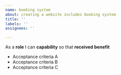 ```yaml
---
name: booking system
about: creating a website includes booking system
title: ''
labels: ''
assignees: ''

---
```


As a **role** I can **capability** so that **received benefit**

- Acceptance criteria A
- Acceptance criteria B
- Acceptance criteria C
